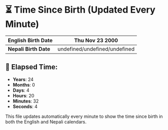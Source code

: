 # ⏳ Time Since Birth (Updated Every Minute)

| **English Birth Date** | Thu Nov 23 2000 |
|------------------------|-------------------------------------|
| **Nepali Birth Date**  | undefined/undefined/undefined                  |

## 📅 Elapsed Time:

- **Years**: 24
- **Months**: 0
- **Days**: 4
- **Hours**: 20
- **Minutes**: 32
- **Seconds**: 4

This file updates automatically every minute to show the time since birth in both the English and Nepali calendars.